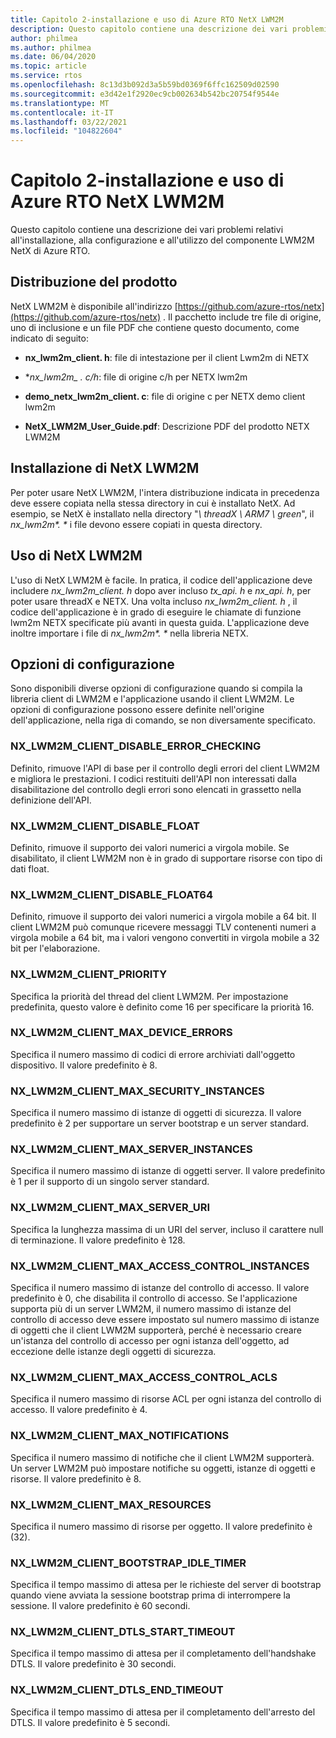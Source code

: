 ```yaml
---
title: Capitolo 2-installazione e uso di Azure RTO NetX LWM2M
description: Questo capitolo contiene una descrizione dei vari problemi relativi all'installazione, alla configurazione e all'utilizzo del componente LWM2M NetX di Azure RTO.
author: philmea
ms.author: philmea
ms.date: 06/04/2020
ms.topic: article
ms.service: rtos
ms.openlocfilehash: 8c13d3b092d3a5b59bd0369f6ffc162509d02590
ms.sourcegitcommit: e3d42e1f2920ec9cb002634b542bc20754f9544e
ms.translationtype: MT
ms.contentlocale: it-IT
ms.lasthandoff: 03/22/2021
ms.locfileid: "104822604"
---
```

# <a name="chapter-2---installation-and-use-of-azure-rtos-netx-lwm2m"></a>Capitolo 2-installazione e uso di Azure RTO NetX LWM2M

Questo capitolo contiene una descrizione dei vari problemi relativi all'installazione, alla configurazione e all'utilizzo del componente LWM2M NetX di Azure RTO.

## <a name="product-distribution"></a>Distribuzione del prodotto

NetX LWM2M è disponibile all'indirizzo [https://github.com/azure-rtos/netx](https://github.com/azure-rtos/netx) . Il pacchetto include tre file di origine, uno di inclusione e un file PDF che contiene questo documento, come indicato di seguito:

- **nx_lwm2m_client. h**: file di intestazione per il client Lwm2m di NETX

- **nx_lwm2m_ *. c/h**: file di origine c/h per NETX lwm2m

- **demo_netx_lwm2m_client. c**: file di origine c per NETX demo client lwm2m

- **NetX_LWM2M_User_Guide.pdf**: Descrizione PDF del prodotto NETX LWM2M

## <a name="netx-lwm2m-installation"></a>Installazione di NetX LWM2M

Per poter usare NetX LWM2M, l'intera distribuzione indicata in precedenza deve essere copiata nella stessa directory in cui è installato NetX. Ad esempio, se NetX è installato nella directory "*\\ threadX \\ ARM7 \\ green*", il *nx_lwm2m&#42;. &#42;* i file devono essere copiati in questa directory.

## <a name="using-netx-lwm2m"></a>Uso di NetX LWM2M

L'uso di NetX LWM2M è facile. In pratica, il codice dell'applicazione deve includere *nx_lwm2m_client. h* dopo aver incluso *tx_api. h* e *nx_api. h*, per poter usare threadX e NETX. Una volta incluso *nx_lwm2m_client. h* , il codice dell'applicazione è in grado di eseguire le chiamate di funzione lwm2m NETX specificate più avanti in questa guida. L'applicazione deve inoltre importare i file di *nx_lwm2m&#42;. &#42;* nella libreria NETX.

## <a name="configuration-options"></a>Opzioni di configurazione

Sono disponibili diverse opzioni di configurazione quando si compila la libreria client di LWM2M e l'applicazione usando il client LWM2M. Le opzioni di configurazione possono essere definite nell'origine dell'applicazione, nella riga di comando, se non diversamente specificato.

### <a name="nx_lwm2m_client_disable_error_checking"></a>NX_LWM2M_CLIENT_DISABLE_ERROR_CHECKING

Definito, rimuove l'API di base per il controllo degli errori del client LWM2M e migliora le prestazioni. I codici restituiti dell'API non interessati dalla disabilitazione del controllo degli errori sono elencati in grassetto nella definizione dell'API.

### <a name="nx_lwm2m_client_disable_float"></a>NX_LWM2M_CLIENT_DISABLE_FLOAT

Definito, rimuove il supporto dei valori numerici a virgola mobile. Se disabilitato, il client LWM2M non è in grado di supportare risorse con tipo di dati float.

### <a name="nx_lwm2m_client_disable_float64"></a>NX_LWM2M_CLIENT_DISABLE_FLOAT64

Definito, rimuove il supporto dei valori numerici a virgola mobile a 64 bit. Il client LWM2M può comunque ricevere messaggi TLV contenenti numeri a virgola mobile a 64 bit, ma i valori vengono convertiti in virgola mobile a 32 bit per l'elaborazione.

### <a name="nx_lwm2m_client_priority"></a>NX_LWM2M_CLIENT_PRIORITY

Specifica la priorità del thread del client LWM2M. Per impostazione predefinita, questo valore è definito come 16 per specificare la priorità 16.

### <a name="nx_lwm2m_client_max_device_errors"></a>NX_LWM2M_CLIENT_MAX_DEVICE_ERRORS

Specifica il numero massimo di codici di errore archiviati dall'oggetto dispositivo. Il valore predefinito è 8.

### <a name="nx_lwm2m_client_max_security_instances"></a>NX_LWM2M_CLIENT_MAX_SECURITY_INSTANCES

Specifica il numero massimo di istanze di oggetti di sicurezza. Il valore predefinito è 2 per supportare un server bootstrap e un server standard.

### <a name="nx_lwm2m_client_max_server_instances"></a>NX_LWM2M_CLIENT_MAX_SERVER_INSTANCES

Specifica il numero massimo di istanze di oggetti server. Il valore predefinito è 1 per il supporto di un singolo server standard.

### <a name="nx_lwm2m_client_max_server_uri"></a>NX_LWM2M_CLIENT_MAX_SERVER_URI

Specifica la lunghezza massima di un URI del server, incluso il carattere null di terminazione. Il valore predefinito è 128.

### <a name="nx_lwm2m_client_max_access_control_instances"></a>NX_LWM2M_CLIENT_MAX_ACCESS_CONTROL_INSTANCES

Specifica il numero massimo di istanze del controllo di accesso. Il valore predefinito è 0, che disabilita il controllo di accesso. Se l'applicazione supporta più di un server LWM2M, il numero massimo di istanze del controllo di accesso deve essere impostato sul numero massimo di istanze di oggetti che il client LWM2M supporterà, perché è necessario creare un'istanza del controllo di accesso per ogni istanza dell'oggetto, ad eccezione delle istanze degli oggetti di sicurezza.

### <a name="nx_lwm2m_client_max_access_control_acls"></a>NX_LWM2M_CLIENT_MAX_ACCESS_CONTROL_ACLS

Specifica il numero massimo di risorse ACL per ogni istanza del controllo di accesso. Il valore predefinito è 4.

### <a name="nx_lwm2m_client_max_notifications"></a>NX_LWM2M_CLIENT_MAX_NOTIFICATIONS

Specifica il numero massimo di notifiche che il client LWM2M supporterà. Un server LWM2M può impostare notifiche su oggetti, istanze di oggetti e risorse. Il valore predefinito è 8.

### <a name="nx_lwm2m_client_max_resources"></a>NX_LWM2M_CLIENT_MAX_RESOURCES

Specifica il numero massimo di risorse per oggetto. Il valore predefinito è (32).

### <a name="nx_lwm2m_client_bootstrap_idle_timer"></a>NX_LWM2M_CLIENT_BOOTSTRAP_IDLE_TIMER

Specifica il tempo massimo di attesa per le richieste del server di bootstrap quando viene avviata la sessione bootstrap prima di interrompere la sessione. Il valore predefinito è 60 secondi.

### <a name="nx_lwm2m_client_dtls_start_timeout"></a>NX_LWM2M_CLIENT_DTLS_START_TIMEOUT

Specifica il tempo massimo di attesa per il completamento dell'handshake DTLS. Il valore predefinito è 30 secondi.

### <a name="nx_lwm2m_client_dtls_end_timeout"></a>NX_LWM2M_CLIENT_DTLS_END_TIMEOUT

Specifica il tempo massimo di attesa per il completamento dell'arresto del DTLS. Il valore predefinito è 5 secondi.
